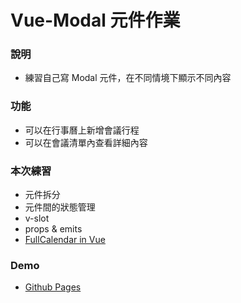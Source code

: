 # Vue-Modal 元件作業

### 說明

- 練習自己寫 Modal 元件，在不同情境下顯示不同內容

### 功能

- 可以在行事曆上新增會議行程
- 可以在會議清單內查看詳細內容

### 本次練習

- 元件拆分
- 元件間的狀態管理
- v-slot
- props & emits
- [FullCalendar in Vue](https://fullcalendar.io/docs/vue)

### Demo

- [Github Pages](https://woowooyong.github.io/Vue-week2-Component-Modal/)
